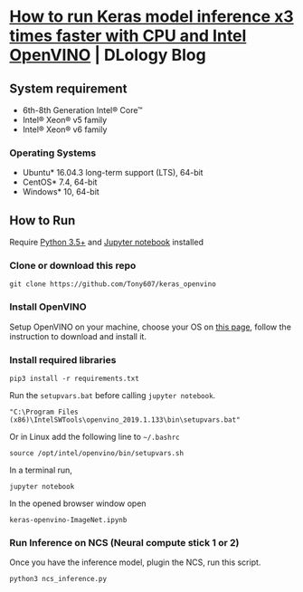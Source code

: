 # [How to run Keras model inference x3 times faster with CPU and Intel OpenVINO](https://www.dlology.com/blog/how-to-run-keras-model-inference-x3-times-faster-with-cpu-and-intel-openvino-1/) | DLology Blog


## System requirement

- 6th-8th Generation Intel® Core™
- Intel® Xeon® v5 family
- Intel® Xeon® v6 family
### Operating Systems

- Ubuntu* 16.04.3 long-term support (LTS), 64-bit
- CentOS* 7.4, 64-bit
- Windows* 10, 64-bit

## How to Run
Require [Python 3.5+](https://www.python.org/ftp/python/3.6.4/python-3.6.4.exe) and [Jupyter notebook](https://jupyter.readthedocs.io/en/latest/install.html) installed
### Clone or download this repo
```
git clone https://github.com/Tony607/keras_openvino
```
### Install OpenVINO
Setup OpenVINO on your machine, choose your OS on [this page](https://software.intel.com/en-us/openvino-toolkit/choose-download), follow the instruction to download and install it.

### Install required libraries
`pip3 install -r requirements.txt`


Run the `setupvars.bat` before calling `jupyter notebook`.
```
"C:\Program Files (x86)\IntelSWTools\openvino_2019.1.133\bin\setupvars.bat"
```
Or in Linux
add the following line to `~/.bashrc`
```
source /opt/intel/openvino/bin/setupvars.sh
```
In a terminal run,
```
jupyter notebook
```

In the opened browser window open
```
keras-openvino-ImageNet.ipynb
```

### Run Inference on NCS (Neural compute stick 1 or 2)
Once you have the inference model, plugin the NCS, run this script.
```
python3 ncs_inference.py
```